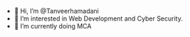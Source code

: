 - 👋 Hi, I’m @Tanveerhamadani
- 👀 I’m interested in Web Development and Cyber Security.
- 🌱 I’m currently doing MCA


<!---
Tanveerhamadani/Tanveerhamadani is a ✨ special ✨ repository because its `README.md` (this file) appears on your GitHub profile.
You can click the Preview link to take a look at your changes.
--->
